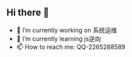 ## Hi there 👋


- 🔭 I’m currently working on 系统运维
- 🌱 I’m currently learning js逆向
- 📫 How to reach me: QQ-2265288589


